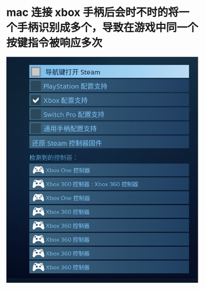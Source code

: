 # mac 连接 xbox 手柄后会时不时的将一个手柄识别成多个，导致在游戏中同一个按键指令被响应多次
  ![image](https://github.com/Coo1things/steammatchmac/blob/main/pic/3565672506.jpg)
